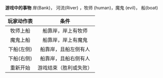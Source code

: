 **游戏中的事物** 岸(Bank)， 河流(River) ，牧师 (human)，魔鬼 (evil)， 船(boat)    

玩家动作表 | 条件  
:-: | :-:
牧师上船 | 船靠岸，岸上有牧师
魔鬼上船 | 船靠岸，岸上有魔鬼 
下船(左侧) | 船靠岸，且船左侧有人 
下船(右侧) | 船靠岸，且船右侧有人 
重新开始 | 游戏结束（胜利或失败）
